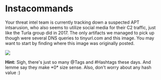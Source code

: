 # Instacommands

Your threat intel team is currently tracking down a suspected APT intsarusion, who also seems to utilize social media for their C2 traffic, just like the Turla group did in 2017. The only artifacts we managed to pick up though were several DNS queries to tinyurl.com and this image. You may want to start by finding where this image was originally posted.

![](https://problems.metactf.com/rvasec2019/kitharington.png?dl=0)

__Hint:__ Sigh, there's just so many @Tags and #Hashtags these days. And lemme say they make \*0\* size sense. Also, don't worry about any hash value :)